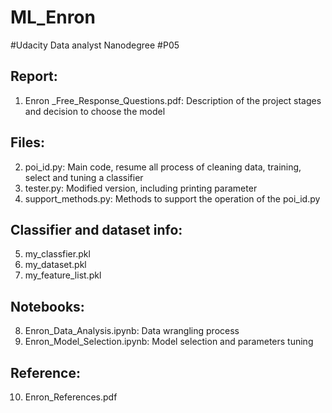 # ML_Enron

#Udacity Data analyst Nanodegree
#P05

## Report:
1. Enron _Free_Response_Questions.pdf: Description of the project stages and decision to choose the model

## Files:
2. poi_id.py: Main code, resume all process of cleaning data, training, select and tuning a classifier
3. tester.py: Modified version, including printing parameter
4. support_methods.py: Methods to support the operation of the poi_id.py 


## Classifier and dataset info:

5. my_classfier.pkl
6. my_dataset.pkl
7. my_feature_list.pkl

## Notebooks:
8. Enron_Data_Analysis.ipynb: Data wrangling process
9. Enron_Model_Selection.ipynb: Model selection and parameters tuning

## Reference:
10. Enron_References.pdf
